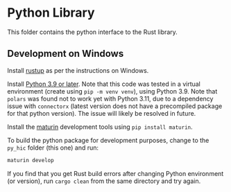 # Python Library

This folder contains the python interface to the Rust library.

## Development on Windows

Install [rustup](https://www.rust-lang.org/tools/install) as per the instructions on Windows. 

Install [Python 3.9 or later](https://www.python.org/downloads/release/python-390/). Note that this code was tested in a virtual environment (create using `pip -m venv venv`), using Python 3.9. Note that `polars` was found not to work yet with Python 3.11, due to a dependency issue with `connectorx` (latest version does not have a precompiled package for that python version). The issue will likely be resolved in future.

Install the [maturin](https://github.com/PyO3/maturin) development tools using `pip install maturin`. 

To build the python package for development purposes, change to the `py_hic` folder (this one) and run:

```powershell
maturin develop
```

If you find that you get Rust build errors after changing Python environment (or version), run `cargo clean` from the same directory and try again.